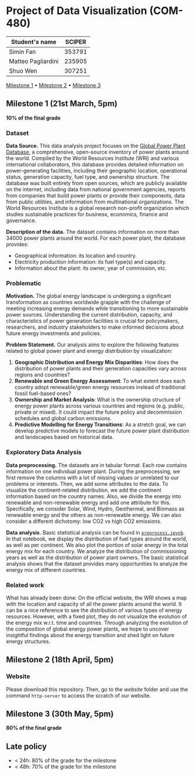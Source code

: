 # Project of Data Visualization (COM-480)

| Student's name | SCIPER |
| -------------- | ------ |
| Simin Fan | 353791|
| Matteo Pagliardini | 235905 |
| Shuo Wen | 307251 |

[Milestone 1](#milestone-1) • [Milestone 2](#milestone-2) • [Milestone 3](#milestone-3)

## Milestone 1 (21st March, 5pm)

**10% of the final grade**


### Dataset

**Data Source.** This data analysis project focuses on the [Global Power Plant Database](https://datasets.wri.org/datasets/global-power-plant-database), a comprehensive, open-source inventory of power plants around the world. Compiled by the World Resources Institute (WRI) and various international collaborators, this database provides detailed information on power-generating facilities, including their geographic location, operational status, generation capacity, fuel type, and ownership structure. The database was built entirely from open sources, which are publicly available on the internet, including data from national government agencies, reports from companies that build power plants or provide their components, data from public utilities, and information from multinational organizations. The World Resources Institute is a global research non-profit organization which studies sustainable practices for business, economics, finance and governance.

**Description of the data.** The dataset contains information on more than 34000 power plants around the world. For each power plant, the database provides:
- Geographical information: its location and country.
- Electricity production information: its fuel type(s) and capacity.
- Information about the plant: its owner, year of commission, etc.

### Problematic
**Motivation.** The global energy landscape is undergoing a significant transformation as countries worldwide grapple with the challenge of meeting increasing energy demands while transitioning to more sustainable power sources. Understanding the current distribution, capacity, and characteristics of power generation facilities is crucial for policymakers, researchers, and industry stakeholders to make informed decisions about future energy investments and policies.

**Problem Statement.** Our analysis aims to explore the following features related to global power plant and energy distribution by visualization:

1. **Geographic Distribution and Energy Mix Disparities**: How does the distribution of power plants and their generation capacities vary across regions and countries? 
2. **Renewable and Green Energy Assessment**:  To what extent does each country adopt renewable/green energy resources instead of traditional fossil fuel-based ones?
3. **Ownership and Market Analysis**: What is the ownership structure of energy power plants across various countries and regions (e.g. public, private or mixed). It could impact the future policy and decommission schedules and global carbon emissions.
4. **Predictive Modelling for Energy Transitions**: As a stretch goal, we can develop predictive models to forecast the future power plant distribution and landscapes based on historical data.


### Exploratory Data Analysis

**Data preprocessing.** The datasets are in tabular format. Each row contains information on one individual power plant. During the preprocessing, we first remove the columns with a lot of missing values or unrelated to our problems or interests. Then, we add some attributes to the data. To visualize the continent-related distribution, we add the continent information based on the country names. Also, we divide the energy into renewable and non-renewable energy and add one attribute for this. Specifically, we consider Solar, Wind, Hydro, Geothermal, and Biomass as renewable energy and the others as non-renewable energy. We can also consider a different dichotomy: low CO2 vs high CO2 emissions.  

**Data analysis.** Basic statistical analysis can be found in [`preprocess.ipynb`](https://github.com/com-480-data-visualization/com-480-EnergyVis/blob/main/preprocess.ipynb). In that notebook, we display the distribution of fuel types around the world, as well as per continent. We also plot the portion of solar energy in the total energy mix for each country. We analyze the distribution of commissioning years as well as the distribution of power plant owners. The basic statistical analysis shows that the dataset provides many opportunities to analyze the energy mix of different countries.

### Related work

What has already been done: On the official website, the WRI shows a map with the location and capacity of all the power plants around the world. It can be a nice reference to see the distribution of various types of energy resources. However, with a fixed plot, they do not visualize the evolution of the energy mix w.r.t. time and countries. Through analyzing the evolution of the composition of global energy power plants, we hope to uncover insightful findings about the energy transition and shed light on future energy structures. 

## Milestone 2 (18th April, 5pm)

### Website

Please download this repository. Then, go to the *website* folder and use the command ```http-server``` to access the scratch of our website.


## Milestone 3 (30th May, 5pm)

**80% of the final grade**


## Late policy

- < 24h: 80% of the grade for the milestone
- < 48h: 70% of the grade for the milestone

